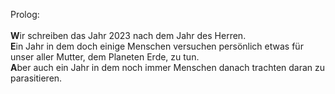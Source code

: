 <!DOCTYPE HTML>
<html>
<head>


</head>
<body>

<div style="background:url(4html/Hintergrund.png); filter: brightness(1.2);">


<p>
Prolog:
<BR><BR>
<b>W</b>ir schreiben das Jahr 2023 nach dem Jahr des Herren.<BR>
<b>E</b>in Jahr in dem doch einige Menschen versuchen persönlich 
etwas für unser aller Mutter, dem Planeten Erde, zu tun.<BR>
<b>A</b>ber auch ein Jahr in dem noch immer Menschen danach trachten 
daran zu parasitieren.
</p>
<BR>



</div>
</body>
</html>

